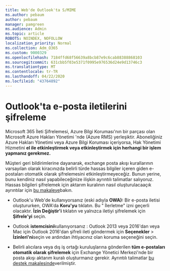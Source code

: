 ```yaml
---
title: Web'de Outlook'ta S/MIME
ms.author: pebaum
author: pebaum
manager: pamgreen
ms.audience: Admin
ms.topic: article
ROBOTS: NOINDEX, NOFOLLOW
localization_priority: Normal
ms.collection: Adm_O365
ms.custom: 9000329
ms.openlocfilehash: 7184ffd68f56639a8bcb87e9c6cab88388868103
ms.sourcegitcommit: 631cbb5f03e5371f0995e976536d24e9d13746c3
ms.translationtype: MT
ms.contentlocale: tr-TR
ms.lasthandoff: 04/22/2020
ms.locfileid: "43764892"
---
```

# <a name="encrypt-email-messages-in-outlook"></a>Outlook'ta e-posta iletilerini şifreleme

Microsoft 365 İleti Şifrelemesi, Azure Bilgi Koruması'nın bir parçası olan Microsoft Azure Hakları Yönetimi 'nde (Azure RMS) yerleşiktir. Aboneliğiniz Azure Hakları Yönetimi veya Azure Bilgi Koruması içeriyorsa, Hak Yönetimi Hizmetini **el ile etkinleştirmek veya etkinleştirmek için herhangi bir işlem yapmanız gerekmez.**

Müşteri geri bildirimlerine dayanarak, exchange posta akışı kurallarının varsayılan olarak kiracınızda belirli türde hassas bilgiler içeren giden e-postaları otomatik olarak şifrelemesini etkinleştirmeyeceğiz. Bunun yerine, bunu kendiniz nasıl yapabileceğinize ilişkin ayrıntılı talimatlar salıyoruz. Hassas bilgileri şifrelemek için aktarım kuralının nasıl oluşturulacaaçık ayrıntılar için [bu makaleye](https://aka.ms/OmeEtr)bakın.

- Outlook'u Web'de kullanıyorsanız (eski adıyla **OWA):** Bir e-posta iletisi oluştururken, OWA'da **Koru'yu** tıklatın. Bu " İlerletme" izni geçerli olacaktır. **İzin Değiştir'i** tıklatın ve yalnızca iletiyi şifrelemek için **Şifrele'yi** seçin.

- Outlook **istemcisini**kullanıyorsanız : Outlook 2013 veya 2016'dan veya Mac için Outlook 2016'dan şifreli ileti göndermek için **Seçenekler** > **İzinleri'ni**seçin ve ardından ihtiyacınız olan koruma seçeneğini seçin.

- Belirli alıcılara veya dış iş ortağı kuruluşlarına gönderilen **tüm e-postaları otomatik olarak şifrelemek** için Exchange Yönetici Merkezi'nde bir posta akışı aktarım kuralı oluşturmanız gerekir. Ayrıntılı talimatlar [bu destek makalesinde](https://docs.microsoft.com/office365/securitycompliance/define-mail-flow-rules-to-encrypt-email#create-a-mail-flow-rule-to-encrypt-email-messages-with-the-new-ome-capabilities)verilmiştir.

